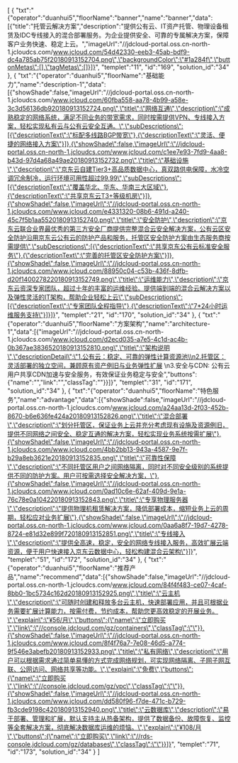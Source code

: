 [
	{
		"txt":"{\"operator\":\"duanhui5\",\"floorName\":\"banner\",\"name\":\"banner\",\"data\":[{\"title\":\"托管云解决方案\",\"description\":\"提供公有云、IT资产托管、物理设备租赁及IDC专线接入的混合部署服务。为企业提供安全、可靠的专属解决方案，保障客户业务快速、稳定上云。\",\"imageUrl\":\"//jdcloud-portal.oss.cn-north-1.jcloudcs.com/www.jcloud.com/54d42330-eeb3-45ab-bdf9-dc4a785ab75f20180913152704.png\",\"backgroundColor\":\"#1a284f\",\"buttonMetas\":[],\"tagMetas\":[]}]}",
		"templet":"11",
		"id":"169",
		"solution_id":"34"
	},
	{
		"txt":"{\"operator\":\"duanhui5\",\"floorName\":\"基础能力\",\"name\":\"description-1\",\"data\":[{\"showShade\":false,\"imageUrl\":\"//jdcloud-portal.oss.cn-north-1.jcloudcs.com/www.jcloud.com/60fba558-aa78-4b99-a58e-3c3d56136db920180913152724.png\",\"title\":\"网络互通\",\"description\":\"成熟稳定的网络系统，满足不同业务的带宽需求，同时按需提供VPN、专线接入方案，轻松实现私有云与公有云安全互通。\",\"subDescriptions\":[{\"descriptionText\":\"标配多线路BGP带宽\"},{\"descriptionText\":\"灵活、便捷的网络接入方案\"}]},{\"showShade\":false,\"imageUrl\":\"//jdcloud-portal.oss.cn-north-1.jcloudcs.com/www.jcloud.com/c1ee7e93-7fd9-4aa8-b43d-97d4a68a49ae20180913152732.png\",\"title\":\"基础设施\",\"description\":\"京东云自建Tier3+高品质数据中心，真双路供电保障，水冷空调冗余制冷，运行环境可用性超过99.99\",\"subDescriptions\":[{\"descriptionText\":\"覆盖华北、华东、华南三大区域\"},{\"descriptionText\":\"共享京东云T3+等级机房\"}]},{\"showShade\":false,\"imageUrl\":\"//jdcloud-portal.oss.cn-north-1.jcloudcs.com/www.jcloud.com/e4331320-08b6-491d-a240-45c7f5b1aa5520180913152740.png\",\"title\":\"安全防护\",\"description\":\"京东云联合业界最优秀的第三方安全厂商提供完整混合云安全解决方案，公有云区安全防护沿用京东云公有云的防护产品和服务，托管区安全防护方案由生态服务商按需提供\",\"subDescriptions\":[{\"descriptionText\":\"共享京东公有云标准安全服务\"},{\"descriptionText\":\"完善的托管区安全防护方案\"}]},{\"showShade\":false,\"imageUrl\":\"//jdcloud-portal.oss.cn-north-1.jcloudcs.com/www.jcloud.com/88950c04-c53b-436f-8dfb-d20f1400278220180913152749.png\",\"title\":\"运维能力\",\"description\":\"京东云资深专家团队，超过十年的丰富的运维经验。提供端到端的混合云解决方案以及弹性灵活的IT架构，帮助企业轻松上云\",\"subDescriptions\":[{\"descriptionText\":\"专家团队全程指导\"},{\"descriptionText\":\"7*24小时运维服务支持\"}]}]}",
		"templet":"21",
		"id":"170",
		"solution_id":"34"
	},
	{
		"txt":"{\"operator\":\"duanhui5\",\"floorName\":\"方案架构\",\"name\":\"architecture-1\",\"data\":[{\"imageUrl\":\"//jdcloud-portal.oss.cn-north-1.jcloudcs.com/www.jcloud.com/d2ecd035-a7e5-4c1d-ac4b-0b367ae3836520180913152810.png\",\"title\":\"架构说明\",\"descriptionDetail\":\"1.公有云：稳定、可靠的弹性计算资源池\\n2.托管区：灵活部署的独立空间，兼顾原有资产例旧与业务弹性扩展 \\n3.安全与CDN: 公有云用户共享CDN加速与安全服务，有效保证业务稳定与安全\",\"buttons\":{\"name\":\"\",\"link\":\"\",\"classTag\":\"\"}}]}",
		"templet":"31",
		"id":"171",
		"solution_id":"34"
	},
	{
		"txt":"{\"operator\":\"duanhui5\",\"floorName\":\"特色服务\",\"name\":\"advantage\",\"data\":[{\"showShade\":false,\"imageUrl\":\"//jdcloud-portal.oss.cn-north-1.jcloudcs.com/www.jcloud.com/a24aa13d-2f03-452b-8670-b6e636fe424a20180913152826.png\",\"title\":\"混合部署\",\"description\":\"划分托管区，保证业务上云并充分考虑现有设施及资源例旧，提供不同网络之间安全、稳定互通的解决方案，轻松实现业务系统按需扩展\"},{\"showShade\":false,\"imageUrl\":\"//jdcloud-portal.oss.cn-north-1.jcloudcs.com/www.jcloud.com/4bb2bb13-943a-4587-9e7f-b29a8eb3621e20180913152835.png\",\"title\":\"可靠性保障\",\"description\":\"不同托管区用户之间网络隔离，同时对不同安全级别的系统提供不同的防护方案。用户可按需选择安全解决方案，\"},{\"showShade\":false,\"imageUrl\":\"//jdcloud-portal.oss.cn-north-1.jcloudcs.com/www.jcloud.com/0ad10c6e-62af-409d-9e1a-76c78e0a104220180913152843.png\",\"title\":\"专享物理服务器\",\"description\":\"提供物理机租赁解决方案，降低部署成本，缩短业务上云的周期，轻松应对业务扩展\"},{\"showShade\":false,\"imageUrl\":\"//jdcloud-portal.oss.cn-north-1.jcloudcs.com/www.jcloud.com/0aa6a8f7-19d7-4278-8724-e81d32e899f720180913152851.png\",\"title\":\"专线接入\",\"description\":\"提供全高速，稳定，安全的网络专线接入服务，高效扩展云端资源，便于用户快速接入京东云数据中心，轻松构建混合云架构\"}]}",
		"templet":"51",
		"id":"172",
		"solution_id":"34"
	},
	{
		"txt":"{\"operator\":\"duanhui5\",\"floorName\":\"推荐产品\",\"name\":\"recommend\",\"data\":[{\"showShade\":false,\"imageUrl\":\"//jdcloud-portal.oss.cn-north-1.jcloudcs.com/www.jcloud.com/84f4f483-ce07-4caf-8bb0-1bc5734c162d20180913152925.png\",\"title\":\"云主机\",\"description\":\"可随时创建和释放多台云主机，快速部署应用，并且可根据业务需要扩展计算能力，按需付费，节约成本，帮助您更高效稳定的开展业务。\",\"explain\":\"¥56/月\",\"buttons\":{\"name\":\"立即购买\",\"link\":\"//console.jdcloud.com/gz/containers\",\"classTag\":\"\"}},{\"showShade\":false,\"imageUrl\":\"//jdcloud-portal.oss.cn-north-1.jcloudcs.com/www.jcloud.com/8f4f76a7-7e08-46d5-a774-9f546e3abefb20180913152933.png\",\"title\":\"私有网络\",\"description\":\"用户可以根据需求通过简单易懂的方式完成网络规划，可实现网络隔离、子网子网互联、公网访问、网络共享等功能。\",\"explain\":\"免费\",\"buttons\":{\"name\":\"立即购买\",\"link\":\"//console.jdcloud.com/gz/vpc\",\"classTag\":\"\"}},{\"showShade\":false,\"imageUrl\":\"//jdcloud-portal.oss.cn-north-1.jcloudcs.com/www.jcloud.com/dd580f96-f7de-471c-b729-fb3cde9198c420180913152940.png\",\"title\":\"云数据库\",\"description\":\"易于部署、管理和扩展，默认支持主从热备架构，提供了数据备份、故障恢复、监控等全套解决方案，彻底解决数据库运维的烦恼。\",\"explain\":\"¥108/月\",\"buttons\":{\"name\":\"立即购买\",\"link\":\"//rds-console.jdcloud.com/gz/databases\",\"classTag\":\"\"}}]}",
		"templet":"71",
		"id":"173",
		"solution_id":"34"
	}
]